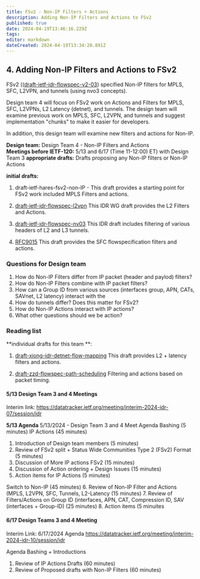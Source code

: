 ```yaml
---
title: FSv2 - Non-IP Filters + Actions 
description: Adding Non-IP Filters and Actions to FSv2 
published: true
date: 2024-04-19T13:46:16.229Z
tags: 
editor: markdown
dateCreated: 2024-04-19T13:34:20.891Z
---
```


## 4. Adding Non-IP Filters and Actions to FSv2 

FSv2 (([draft-ietf-idr-flowspec-v2-03](https://datatracker.ietf.org/doc/draft-ietf-idr-flowspec-v2/)) specified Non-IP filters for MPLS, SFC, L2VPN, and tunnels (using nvo3 concepts). 

Design team 4 will focus on FSv2 work on Actions and Filters for MPLS, SFC, L2VPNs, L2 Latency (detnet), and tunnels.  The design team will examine previous work on MPLS, SFC, L2VPN, and tunnels and suggest implementation "chunks" to make it easier for developers. 

In addition, this design team will examine new filters and actions for Non-IP. 


**Design team:** Design Team 4 - Non-IP Filters and Actions    
**Meetings before IETF-120:** 5/13 and 6/17 (Time 11-12:00) ET) with Design Team 3 
**appropriate drafts:** Drafts proposing any Non-IP filters or Non-IP Actions 

**initial drafts:**  
1. draft-ietf-hares-fsv2-non-IP - This draft provides a starting point for FSv2 work included MPLS Filters and actions. 
  
2. [draft-ietf-idr-flowspec-l2vpn](/group/idr/implementations/draft-ietf-idr-flowspec-l2vpn) 
This IDR WG draft provides the L2 Filters and Actions. 

3. [draft-ietf-idr-flowspec-nv03](https://datatracker.ietf.org/doc/draft-ietf-idr-flowspec-nvo3/) 
  This IDR draft includes filtering of various headers of 
  L2 and L3 tunnels.  

4. [RFC9015](https://datatracker.ietf.org/doc/rfc9015/)
This draft provides the SFC flowspecification filters and actions. 

### Questions for Design team 
1. How do Non-IP Filters differ from IP packet (header and paylod) filters? 
2. How do Non-IP Filters combine with IP packet filters? 
3. How can a Group ID from various sources (interfaces group, APN, CATs, SAVnet, L2 latency) interact with the 
4. How do tunnels differ?  Does this matter for FSv2? 
5. How do Non-IP Actions interact with IP actions? 
6. What other questions should we be action? 

### Reading list  

**individual drafts for this team **:
1. [draft-xiong-idr-detnet-flow-mapping](https://datatracker.ietf.org/doc/draft-xiong-idr-detnet-flow-mapping/) 
This draft provides L2 + latency filters and actions. 

2. [draft-zzd-flowspec-path-scheduling](https://datatracker.ietf.org/doc/draft-zzd-idr-flowspec-path-scheduling/)
Filtering and actions based on packet timing. 


#### 5/13 Design Team 3 and 4 Meetings 
Interim link: 
https://datatracker.ietf.org/meeting/interim-2024-idr-07/session/idr
 
**5/13 Agenda**
5/13/2024  - Design Team 3 and 4 Meet
 Agenda Bashing  (5 minutes)
IP Actions (45 minutes) 
1. Introduction of Design team members (5 minutes)
2. Review of FSv2 split + Status Wide Communities Type 2 (FSv2) Format (5 minutes)
3. Discussion of More IP actions FSv2 (15 minutes)
4. Discussion of Action ordering + Design Issues (15 minutes)
5. Action items for IP Actions (5 minutes) 

Switch to Non-IP (45 minutes) 
6. Review of Non-IP Filter and Actions (MPLS, L2VPN, SFC, Tunnels, L2-Latency (15 minutes) 
7. Review of Filters/Actions on Group ID (interfaces, APN, CAT, Compression ID, SAV (interfaces + Group-ID) (25 minutes) 
8. Action items (5 minuites


#### 6/17 Design Teams 3 and 4 Meeting 
Interim Link: 
6/17/2024 Agenda https://datatracker.ietf.org/meeting/interim-2024-idr-10/session/idr

Agenda Bashing + Introductions 
1. Review of IP Actions Drafts (60 minutes)
2. Review of Proposed drafts with Non-IP Filters (60 minutes)  
 